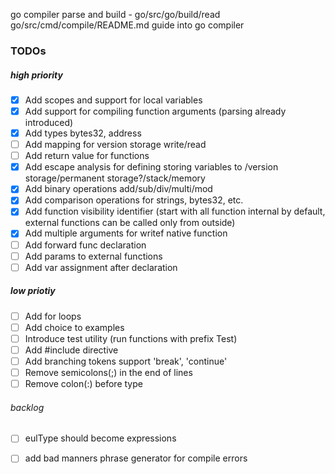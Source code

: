 go compiler parse and build - go/src/go/build/read
go/src/cmd/compile/README.md guide into go compiler


### TODOs
##### high priority
 - [x] Add scopes and support for local variables
 - [x] Add support for compiling function arguments (parsing already introduced)
 - [x] Add types bytes32, address
 - [ ] Add mapping for version storage write/read
 - [ ] Add return value for functions
 - [x] Add escape analysis for defining  storing variables to /version storage/permanent storage?/stack/memory
 - [x] Add binary operations add/sub/div/multi/mod
 - [x] Add comparison operations for strings, bytes32, etc.
 - [x] Add function visibility identifier (start with all function internal by default, external functions can be called only from outside)
 - [x] Add multiple arguments for writef native function
 - [ ] Add forward func declaration
 - [ ] Add params to external functions
 - [ ] Add var assignment after declaration
 ##### low priotiy
 - [ ] Add for loops
 - [ ] Add choice to examples
 - [ ] Introduce test utility (run functions with prefix Test)
 - [ ] Add #include directive
 - [ ] Add branching tokens support 'break', 'continue'
 - [ ] Remove semicolons(;) in the end of lines
 - [ ] Remove colon(:) before type
 ###### backlog
 - [ ] eulType should become expressions
 - [ ] add bad manners phrase generator for compile errors

